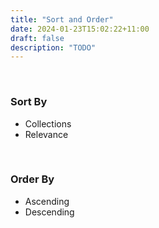 ```yaml
---
title: "Sort and Order"
date: 2024-01-23T15:02:22+11:00
draft: false
description: "TODO"
---
```


<br>

### Sort By

- Collections
- Relevance

<br>

### Order By

- Ascending
- Descending